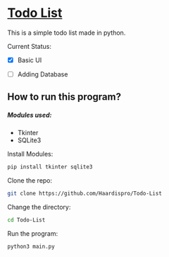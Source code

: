# <u>Todo List</u>

This is a simple todo list made in python. 

Current Status: 

- [x] Basic UI

- [ ] Adding Database

## How to run this program?

##### Modules used: 
- Tkinter
- SQLite3 

Install Modules: 
```bash
pip install tkinter sqlite3
```
Clone the repo:
```bash
git clone https://github.com/Haardispro/Todo-List
```
Change the directory:
```bash
cd Todo-List
```
Run the program: 
```bash
python3 main.py
```
